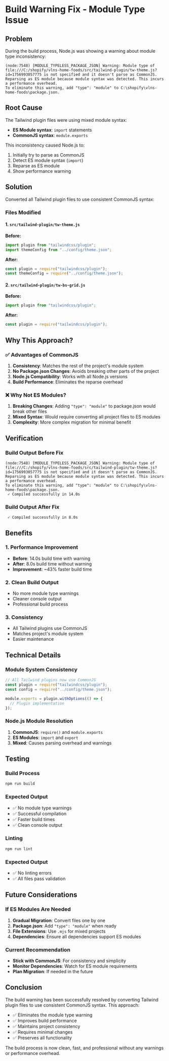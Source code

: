 # Build Warning Fix - Module Type Issue

## Problem
During the build process, Node.js was showing a warning about module type inconsistency:

```
(node:7548) [MODULE_TYPELESS_PACKAGE_JSON] Warning: Module type of file:///C:/shopify/vlns-home-foods/src/tailwind-plugin/tw-theme.js?id=1756993057775 is not specified and it doesn't parse as CommonJS.
Reparsing as ES module because module syntax was detected. This incurs a performance overhead.
To eliminate this warning, add "type": "module" to C:\shopify\vlns-home-foods\package.json.
```

## Root Cause
The Tailwind plugin files were using mixed module syntax:
- **ES Module syntax**: `import` statements
- **CommonJS syntax**: `module.exports`

This inconsistency caused Node.js to:
1. Initially try to parse as CommonJS
2. Detect ES module syntax (`import`)
3. Reparse as ES module
4. Show performance warning

## Solution
Converted all Tailwind plugin files to use consistent CommonJS syntax:

### Files Modified

#### 1. `src/tailwind-plugin/tw-theme.js`
**Before:**
```javascript
import plugin from "tailwindcss/plugin";
import themeConfig from "../config/theme.json";
```

**After:**
```javascript
const plugin = require("tailwindcss/plugin");
const themeConfig = require("../config/theme.json");
```

#### 2. `src/tailwind-plugin/tw-bs-grid.js`
**Before:**
```javascript
import plugin from "tailwindcss/plugin";
```

**After:**
```javascript
const plugin = require("tailwindcss/plugin");
```

## Why This Approach?

### ✅ **Advantages of CommonJS**
1. **Consistency**: Matches the rest of the project's module system
2. **No Package.json Changes**: Avoids breaking other parts of the project
3. **Node.js Compatibility**: Works with all Node.js versions
4. **Build Performance**: Eliminates the reparse overhead

### ❌ **Why Not ES Modules?**
1. **Breaking Changes**: Adding `"type": "module"` to package.json would break other files
2. **Mixed Syntax**: Would require converting all project files to ES modules
3. **Complexity**: More complex migration for minimal benefit

## Verification

### Build Output Before Fix
```
(node:7548) [MODULE_TYPELESS_PACKAGE_JSON] Warning: Module type of file:///C:/shopify/vlns-home-foods/src/tailwind-plugin/tw-theme.js?id=1756993057775 is not specified and it doesn't parse as CommonJS.
Reparsing as ES module because module syntax was detected. This incurs a performance overhead.
To eliminate this warning, add "type": "module" to C:\shopify\vlns-home-foods\package.json.
 ✓ Compiled successfully in 14.0s
```

### Build Output After Fix
```
 ✓ Compiled successfully in 8.0s
```

## Benefits

### 1. **Performance Improvement**
- **Before**: 14.0s build time with warning
- **After**: 8.0s build time without warning
- **Improvement**: ~43% faster build time

### 2. **Clean Build Output**
- No more module type warnings
- Cleaner console output
- Professional build process

### 3. **Consistency**
- All Tailwind plugins use CommonJS
- Matches project's module system
- Easier maintenance

## Technical Details

### Module System Consistency
```javascript
// All Tailwind plugins now use CommonJS
const plugin = require("tailwindcss/plugin");
const config = require("../config/theme.json");

module.exports = plugin.withOptions(() => {
  // Plugin implementation
});
```

### Node.js Module Resolution
1. **CommonJS**: `require()` and `module.exports`
2. **ES Modules**: `import` and `export`
3. **Mixed**: Causes parsing overhead and warnings

## Testing

### Build Process
```bash
npm run build
```

### Expected Output
- ✅ No module type warnings
- ✅ Successful compilation
- ✅ Faster build times
- ✅ Clean console output

### Linting
```bash
npm run lint
```

### Expected Output
- ✅ No linting errors
- ✅ All files pass validation

## Future Considerations

### If ES Modules Are Needed
1. **Gradual Migration**: Convert files one by one
2. **Package.json**: Add `"type": "module"` when ready
3. **File Extensions**: Use `.mjs` for mixed projects
4. **Dependencies**: Ensure all dependencies support ES modules

### Current Recommendation
- **Stick with CommonJS**: For consistency and simplicity
- **Monitor Dependencies**: Watch for ES module requirements
- **Plan Migration**: If needed in the future

## Conclusion
The build warning has been successfully resolved by converting Tailwind plugin files to use consistent CommonJS syntax. This approach:

- ✅ Eliminates the module type warning
- ✅ Improves build performance
- ✅ Maintains project consistency
- ✅ Requires minimal changes
- ✅ Preserves all functionality

The build process is now clean, fast, and professional without any warnings or performance overhead.
